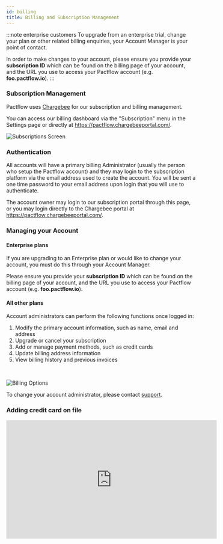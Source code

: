 ```yaml
---
id: billing
title: Billing and Subscription Management
---
```


:::note enterprise customers
To upgrade from an enterprise trial, change your plan or other related billing enquiries, your Account Manager is your point of contact.

In order to make changes to your account, please ensure you provide your **subscription ID** which can be found on the billing page of your account, and the URL you use to access your Pactflow account (e.g. **foo.pactflow.io**).
:::

### Subscription Management

Pactflow uses [Chargebee](https://www.chargebee.com/) for our subscription and billing management. 

You can access our billing dashboard via the "Subscription" menu in the Settings page or directly at https://pactflow.chargebeeportal.com/.

![Subscriptions Screen](/ui/billing-dashboard2.png)

### Authentication

All accounts will have a primary billing Administrator (usually the person who setup the Pactflow account) and they may login to the subscription platform via the email address used to create the account. You will be sent a one time password to your email address upon login that you will use to authenticate.

The account owner may login to our subscription portal through this page, or you may login directly to the Chargebee portal at https://pactflow.chargebeeportal.com/.

### Managing your Account

#### Enterprise plans

If you are upgrading to an Enterprise plan or would like to change your account, you must do this through your Account Manager.

Please ensure you provide your **subscription ID** which can be found on the billing page of your account, and the URL you use to access your Pactflow account (e.g. **foo.pactflow.io**).

#### All other plans

Account administrators can perform the following functions once logged in:

1. Modify the primary account information, such as name, email and address
2. Upgrade or cancel your subscription
3. Add or manage payment methods, such as credit cards
4. Update billing address information
5. View billing history and previous invoices

&nbsp;

![Billing Options](/ui/billing-options.png)

To change your account administrator, please contact [support](mailto:support@pactflow.io?subject=Change%20Billing%20Administrator%20for%20account%20MYACCOUNT).

### Adding credit card on file

<iframe width="560" height="315" src="https://www.youtube.com/embed/R8DBH-Dqw-c" frameBorder="0" allow="accelerometer; autoplay; encrypted-media; gyroscope; picture-in-picture" allowFullScreen></iframe>
